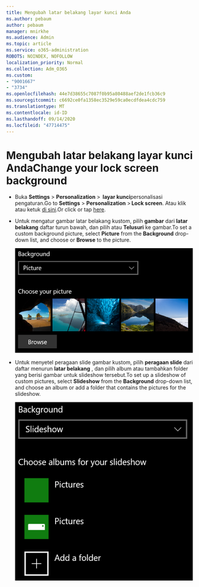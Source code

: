 ```yaml
---
title: Mengubah latar belakang layar kunci Anda
ms.author: pebaum
author: pebaum
manager: mnirkhe
ms.audience: Admin
ms.topic: article
ms.service: o365-administration
ROBOTS: NOINDEX, NOFOLLOW
localization_priority: Normal
ms.collection: Adm_O365
ms.custom:
- "9001667"
- "3734"
ms.openlocfilehash: 44e7d38655c7087f0b95a80488aef2de1fcb36c9
ms.sourcegitcommit: c6692ce0fa1358ec3529e59ca0ecdfdea4cdc759
ms.translationtype: MT
ms.contentlocale: id-ID
ms.lasthandoff: 09/14/2020
ms.locfileid: "47714475"
---
```

# <a name="change-your-lock-screen-background"></a><span data-ttu-id="4ee5e-102">Mengubah latar belakang layar kunci Anda</span><span class="sxs-lookup"><span data-stu-id="4ee5e-102">Change your lock screen background</span></span>

- <span data-ttu-id="4ee5e-103">Buka **Settings**  >  **Personalization**  >  **layar kunci**personalisasi pengaturan.</span><span class="sxs-lookup"><span data-stu-id="4ee5e-103">Go to **Settings** > **Personalization** > **Lock screen**.</span></span> <span data-ttu-id="4ee5e-104">Atau klik atau ketuk [di sini](ms-settings:lockscreen?activationSource=GetHelp).</span><span class="sxs-lookup"><span data-stu-id="4ee5e-104">Or click or tap [here](ms-settings:lockscreen?activationSource=GetHelp).</span></span>

- <span data-ttu-id="4ee5e-105">Untuk mengatur gambar latar belakang kustom, pilih **gambar** dari **latar belakang** daftar turun bawah, dan pilih atau **Telusuri** ke gambar.</span><span class="sxs-lookup"><span data-stu-id="4ee5e-105">To set a custom background picture, select **Picture** from the **Background** drop-down list, and choose or **Browse** to the picture.</span></span>

  ![Mengatur gambar latar belakang kustom.](media/set-custom-background-pic.png)

- <span data-ttu-id="4ee5e-107">Untuk menyetel peragaan slide gambar kustom, pilih **peragaan slide** dari daftar menurun **latar belakang** , dan pilih album atau tambahkan folder yang berisi gambar untuk slideshow tersebut.</span><span class="sxs-lookup"><span data-stu-id="4ee5e-107">To set up a slideshow of custom pictures, select **Slideshow** from the **Background** drop-down list, and choose an album or add a folder that contains the pictures for the slideshow.</span></span>

  ![Siapkan peragaan slide gambar kustom.](media/set-up-slideshow-background.png)
